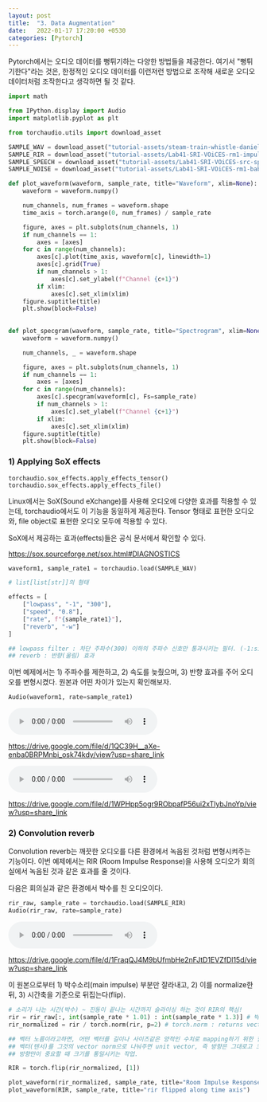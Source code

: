 ```yaml
---
layout: post
title:  "3. Data Augmentation"
date:   2022-01-17 17:20:00 +0530
categories: [Pytorch]
---
```


Pytorch에서는 오디오 데이터를 뻥튀기하는 다양한 방법들을 제공한다.
여기서 "뻥튀기한다"라는 것은, 한정적인 오디오 데이터를 이런저런 방법으로 조작해 새로운 오디오 데이터처럼 조작한다고 생각하면 될 것 같다.  


``` python
import math

from IPython.display import Audio
import matplotlib.pyplot as plt

from torchaudio.utils import download_asset

SAMPLE_WAV = download_asset("tutorial-assets/steam-train-whistle-daniel_simon.wav")
SAMPLE_RIR = download_asset("tutorial-assets/Lab41-SRI-VOiCES-rm1-impulse-mc01-stu-clo-8000hz.wav")
SAMPLE_SPEECH = download_asset("tutorial-assets/Lab41-SRI-VOiCES-src-sp0307-ch127535-sg0042-8000hz.wav")
SAMPLE_NOISE = download_asset("tutorial-assets/Lab41-SRI-VOiCES-rm1-babb-mc01-stu-clo-8000hz.wav")
```

```python
def plot_waveform(waveform, sample_rate, title="Waveform", xlim=None):
    waveform = waveform.numpy()

    num_channels, num_frames = waveform.shape
    time_axis = torch.arange(0, num_frames) / sample_rate

    figure, axes = plt.subplots(num_channels, 1)
    if num_channels == 1:
        axes = [axes]
    for c in range(num_channels):
        axes[c].plot(time_axis, waveform[c], linewidth=1)
        axes[c].grid(True)
        if num_channels > 1:
            axes[c].set_ylabel(f"Channel {c+1}")
        if xlim:
            axes[c].set_xlim(xlim)
    figure.suptitle(title)
    plt.show(block=False)
    
    
def plot_specgram(waveform, sample_rate, title="Spectrogram", xlim=None):
    waveform = waveform.numpy()

    num_channels, _ = waveform.shape

    figure, axes = plt.subplots(num_channels, 1)
    if num_channels == 1:
        axes = [axes]
    for c in range(num_channels):
        axes[c].specgram(waveform[c], Fs=sample_rate)
        if num_channels > 1:
            axes[c].set_ylabel(f"Channel {c+1}")
        if xlim:
            axes[c].set_xlim(xlim)
    figure.suptitle(title)
    plt.show(block=False)
```

### 1) Applying SoX effects

	torchaudio.sox_effects.apply_effects_tensor()
	torchaudio.sox_effects.apply_effects_file()
    
Linux에서는 SoX(Sound eXchange)를 사용해 오디오에 다양한 효과를 적용할 수 있는데, torchaudio에서도 이 기능을 동일하게 제공한다. Tensor 형태로 표현한 오디오와, file object로 표현한 오디오 모두에 적용할 수 있다.

SoX에서 제공하는 효과(effects)들은 공식 문서에서 확인할 수 있다.

https://sox.sourceforge.net/sox.html#DIAGNOSTICS

```python
waveform1, sample_rate1 = torchaudio.load(SAMPLE_WAV)

# list[list[str]]의 형태

effects = [
    ["lowpass", "-1", "300"],
    ["speed", "0.8"],
    ["rate", f"{sample_rate1}"],
    ["reverb", "-w"]
]

## lowpass filter : 차단 주파수(300) 이하의 주파수 신호만 통과시키는 필터. (-1:single-pole, -2:double-pole)
## reverb : 반향(울림) 효과
```

이번 예제에서는 1) 주파수를 제한하고, 2) 속도를 늦췄으며, 3) 반향 효과를 주어 오디오를 변형시켰다.
원본과 어떤 차이가 있는지 확인해보자.

```python
Audio(waveform1, rate=sample_rate1)
```

<audio controls >
 <source src="https://docs.google.com/uc?export=open&id=1QC39H__aXe-enba0BRPMnbi_osk74kdy" type='audio/mp3' />
</audio>

https://drive.google.com/file/d/1QC39H__aXe-enba0BRPMnbi_osk74kdy/view?usp=share_link

<audio controls >
 <source src="https://docs.google.com/uc?export=open&id=1WPHpp5ogr9RObpafP56ui2xTlybJnoYp" type='audio/mp3' />
</audio>

https://drive.google.com/file/d/1WPHpp5ogr9RObpafP56ui2xTlybJnoYp/view?usp=share_link

### 2) Convolution reverb

Convolution reverb는 깨끗한 오디오를 다른 환경에서 녹음된 것처럼 변형시켜주는 기능이다. 이번 예제에서는 RIR (Room Impulse Response)을 사용해 오디오가 회의실에서 녹음된 것과 같은 효과를 줄 것이다.

다음은 회의실과 같은 환경에서 박수를 친 오디오이다.
```python
rir_raw, sample_rate = torchaudio.load(SAMPLE_RIR)
Audio(rir_raw, rate=sample_rate)
```
<audio controls >
 <source src="https://docs.google.com/uc?export=open&id=1FraqQJ4M9bUfmbHe2nFJtD1EVZfDl15d" type='audio/mp3' />
</audio>

https://drive.google.com/file/d/1FraqQJ4M9bUfmbHe2nFJtD1EVZfDl15d/view?usp=share_link

이 원본으로부터 1) 박수소리(main impulse) 부분만 잘라내고, 2) 이를 normalize한 뒤, 3) 시간축을 기준으로 뒤집는다(flip).

```python
# 소리가 나는 시간(박수) ~ 진동이 끝나는 시간까지 슬라이싱 하는 것이 RIR의 핵심!
rir = rir_raw[:, int(sample_rate * 1.01) : int(sample_rate * 1.3)] # 박수 부분만
rir_normalized = rir / torch.norm(rir, p=2) # torch.norm : returns vector norm of tensor.

## 벡터 노름이라고하면, 어떤 벡터를 길이나 사이즈같은 양적인 수치로 mapping하기 위한 함수이다.
## 벡터(텐서)를 그것의 vector norm으로 나눠주면 unit vector, 즉 방향은 그대로고 크기는 1인 벡터가 된다.
## 방향만이 중요할 때 크기를 통일시키는 작업.

RIR = torch.flip(rir_normalized, [1])

plot_waveform(rir_normalized, sample_rate, title="Room Impulse Response")
plot_waveform(RIR, sample_rate, title="rir flipped along time axis")
```


